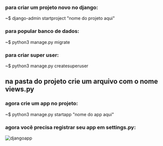 ### para criar um projeto novo no django:

~$ django-admin startproject "nome do projeto aqui"

### para popular banco de dados:

~$ python3 manage.py migrate

### para criar super user:

~$ python3 manage.py createsuperuser

## na pasta do projeto crie um arquivo com o nome views.py


### agora crie um app no projeto:

~$ python3 manage.py startapp "nome do app aqui"

### agora você precisa registrar seu app em settings.py:

![djangoapp](https://user-images.githubusercontent.com/79322362/155889452-a529e62f-85b5-471d-9f42-6342a345dde1.png)
